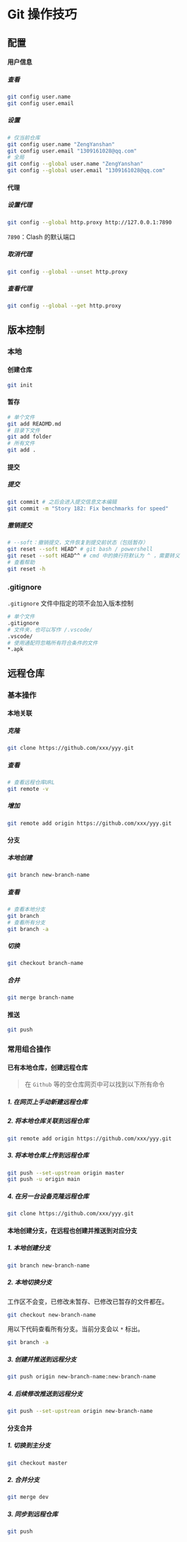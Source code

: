 # Git 操作技巧



## 配置



#### 用户信息

##### 查看

```bash
git config user.name
git config user.email
```

##### 设置

```bash
# 仅当前仓库
git config user.name "ZengYanshan"
git config user.email "1309161028@qq.com"
# 全局
git config --global user.name "ZengYanshan"
git config --global user.email "1309161028@qq.com"
```





#### 代理

##### 设置代理

```bash
git config --global http.proxy http://127.0.0.1:7890
```

`7890`：Clash 的默认端口

##### 取消代理

```bash
git config --global --unset http.proxy
```

##### 查看代理

```bash
git config --global --get http.proxy
```





## 版本控制



### 本地

#### 创建仓库

```bash
git init
```

#### 暂存

```bash
# 单个文件
git add READMD.md
# 目录下文件
git add folder
# 所有文件
git add .
```

#### 提交

##### 提交

```bash
git commit # 之后会进入提交信息文本编辑
git commit -m "Story 182: Fix benchmarks for speed"
```

##### 撤销提交

```bash
# --soft：撤销提交，文件恢复到提交前状态（包括暂存）
git reset --soft HEAD^ # git bash / powershell
git reset --soft HEAD^^ # cmd 中的换行符默认为 ^ ，需要转义
# 查看帮助
git reset -h
```



### .gitignore

`.gitignore` 文件中指定的项不会加入版本控制

```bash
# 单个文件
.gitignore
# 文件夹，也可以写作 /.vscode/
.vscode/
# 使用通配符忽略所有符合条件的文件
*.apk
```






## 远程仓库



### 基本操作



#### 本地关联

##### 克隆

```bash
git clone https://github.com/xxx/yyy.git
```

##### 查看

```bash
# 查看远程仓库URL
git remote -v
```

##### 增加

```bash
git remote add origin https://github.com/xxx/yyy.git
```



#### 分支

##### 本地创建

```bash
git branch new-branch-name
```

##### 查看

```bash
# 查看本地分支
git branch
# 查看所有分支
git branch -a
```

##### 切换

```bash
git checkout branch-name
```

##### 合并

```bash
git merge branch-name
```





#### 推送

```bash
git push
```





### 常用组合操作



#### 已有本地仓库，创建远程仓库

> 在 `Github` 等的空仓库网页中可以找到以下所有命令

##### 1. 在网页上手动新建远程仓库

##### 2. 将本地仓库关联到远程仓库

```bash
git remote add origin https://github.com/xxx/yyy.git
```

##### 3. 将本地仓库上传到远程仓库

```bash
git push --set-upstream origin master
git push -u origin main
```

##### 4. 在另一台设备克隆远程仓库

```bash
git clone https://github.com/xxx/yyy.git
```



#### 本地创建分支，在远程也创建并推送到对应分支

##### 1. 本地创建分支

```bash
git branch new-branch-name
```

##### 2. 本地切换分支

工作区不会变，已修改未暂存、已修改已暂存的文件都在。

```bash
git checkout new-branch-name
```

用以下代码查看所有分支。当前分支会以 `*` 标出。

```bash
git branch -a
```

##### 3. 创建并推送到远程分支

```bash
git push origin new-branch-name:new-branch-name
```

##### 4. 后续修改推送到远程分支

```bash
git push --set-upstream origin new-branch-name
```



#### 分支合并

##### 1. 切换到主分支

```bash
git checkout master
```

##### 2. 合并分支

```bash
git merge dev
```

##### 3. 同步到远程仓库

```bash
git push
```



